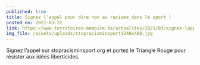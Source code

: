 ```yaml
---
published: true
title: Signez l'appel pour dire non au racisme dans le sport !
posted_on: 2021-03-22
link: https://www.territoires-memoire.be/actualites/2021/03/signez-lappel-pour-dire-non-au-racisme-dans-le-sport/
img_file: /assets/uploads/stopracisminsport1240x480.jpg
---
```

Signez l’appel sur stopracisminsport.org et portez le Triangle Rouge pour résister aux idées liberticides.